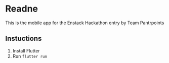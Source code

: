 # Readne

This is the mobile app for the Enstack Hackathon entry by Team Pantrpoints 


## Instuctions

1. Install Flutter
2. Run `flutter run`
